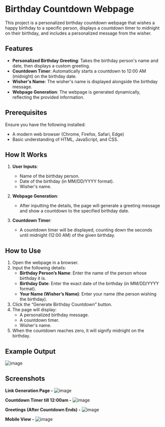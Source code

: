 # Birthday Countdown Webpage

This project is a personalized birthday countdown webpage that wishes a happy birthday to a specific person, displays a countdown timer to midnight on their birthday, and includes a personalized message from the wisher.

## Features

- **Personalized Birthday Greeting**: Takes the birthday person's name and date, then displays a custom greeting.
- **Countdown Timer**: Automatically starts a countdown to 12:00 AM (midnight) on the birthday date.
- **Wisher's Name**: The wisher's name is displayed alongside the birthday message.
- **Webpage Generation**: The webpage is generated dynamically, reflecting the provided information.

## Prerequisites

Ensure you have the following installed:

- A modern web browser (Chrome, Firefox, Safari, Edge)
- Basic understanding of HTML, JavaScript, and CSS.

## How It Works

1. **User Inputs**: 
    - Name of the birthday person.
    - Date of the birthday (in MM/DD/YYYY format).
    - Wisher's name.

2. **Webpage Generation**: 
    - After inputting the details, the page will generate a greeting message and show a countdown to the specified birthday date.

3. **Countdown Timer**: 
    - A countdown timer will be displayed, counting down the seconds until midnight (12:00 AM) of the given birthday.

## How to Use

1. Open the webpage in a browser.
2. Input the following details:
    - **Birthday Person’s Name**: Enter the name of the person whose birthday it is.
    - **Birthday Date**: Enter the exact date of the birthday (in MM/DD/YYYY format).
    - **Your Name (Wisher’s Name)**: Enter your name (the person wishing the birthday).
3. Click the “Generate Birthday Countdown” button.
4. The page will display:
    - A personalized birthday message.
    - A countdown timer.
    - Wisher's name.
5. When the countdown reaches zero, it will signify midnight on the birthday.

## Example Output
![image](https://github.com/user-attachments/assets/09cdd74c-fcdc-4d04-b202-804ab156b8fd)


## Screenshots

**Link Generation Page -**
![image](https://github.com/user-attachments/assets/0dda97d1-44ef-4472-9f17-370f67fdb923)

**Countdown Timer till 12:00am -**
![image](https://github.com/user-attachments/assets/49160ee8-92da-447c-86bb-57cd6f8f4e0e)

**Greetings (After Countdown Ends) -**
![image](https://github.com/user-attachments/assets/5acdc0bb-0bc3-4734-a029-d351c1968311)

**Mobile View -**
![image](https://github.com/user-attachments/assets/105b68ec-c660-40a4-be6c-c0484e848084)



